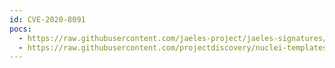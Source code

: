 ```yaml
---
id: CVE-2020-8091
pocs:
  - https://raw.githubusercontent.com/jaeles-project/jaeles-signatures/master/cves/typo3-xss-cve-2020-8091.yaml
  - https://raw.githubusercontent.com/projectdiscovery/nuclei-templates/master/cves/CVE-2020-8091.yaml
---
```

